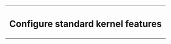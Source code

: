 ---------------------------------------------------------------------------------
# <p align='center'> Configure standard kernel features </p>
---------------------------------------------------------------------------------


